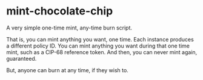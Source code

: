 # mint-chocolate-chip

A very simple one-time mint, any-time burn script.

That is, you can mint anything you want, one time.
Each instance produces a different policy ID.
You can mint anything you want during that one time mint, such as a CIP-68 reference token.
And then, you can never mint again, guaranteed.

But, anyone can burn at any time, if they wish to.